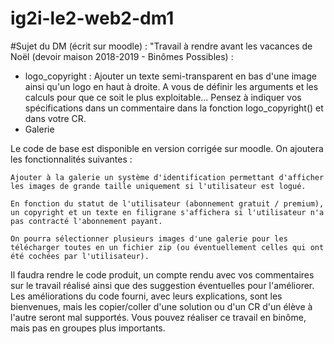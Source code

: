 # ig2i-le2-web2-dm1

#Sujet du DM (écrit sur moodle) :
"Travail à rendre avant les vacances de Noël (devoir maison 2018-2019 - Binômes Possibles) :

* logo_copyright : Ajouter un texte semi-transparent en bas d'une image ainsi qu'un logo en haut à droite. A vous de définir les arguments et les calculs pour que ce soit le plus exploitable... Pensez à indiquer vos spécifications dans un commentaire dans la fonction logo_copyright() et dans votre CR.
* Galerie 

Le code de base est disponible en version corrigée sur moodle. On ajoutera les fonctionnalités suivantes :

    Ajouter à la galerie un système d'identification permettant d'afficher les images de grande taille uniquement si l'utilisateur est logué.

    En fonction du statut de l'utilisateur (abonnement gratuit / premium), un copyright et un texte en filigrane s'affichera si l'utilisateur n'a pas contracté l'abonnement payant.

    On pourra sélectionner plusieurs images d'une galerie pour les télécharger toutes en un fichier zip (ou éventuellement celles qui ont été cochées par l'utilisateur).

Il  faudra rendre le code produit, un compte rendu avec vos commentaires sur le travail réalisé ainsi que des suggestion éventuelles pour l'améliorer. Les améliorations du code fourni, avec leurs explications, sont les bienvenues, mais les copier/coller d'une solution ou d'un CR d'un élève à l'autre seront mal supportés. Vous pouvez réaliser ce travail en binôme, mais pas en groupes plus importants.
